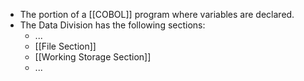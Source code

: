 - The portion of a [[COBOL]] program where variables are declared.
- The Data Division has the following sections:
	- ...
	- [[File Section]]
	- [[Working Storage Section]]
	- ...